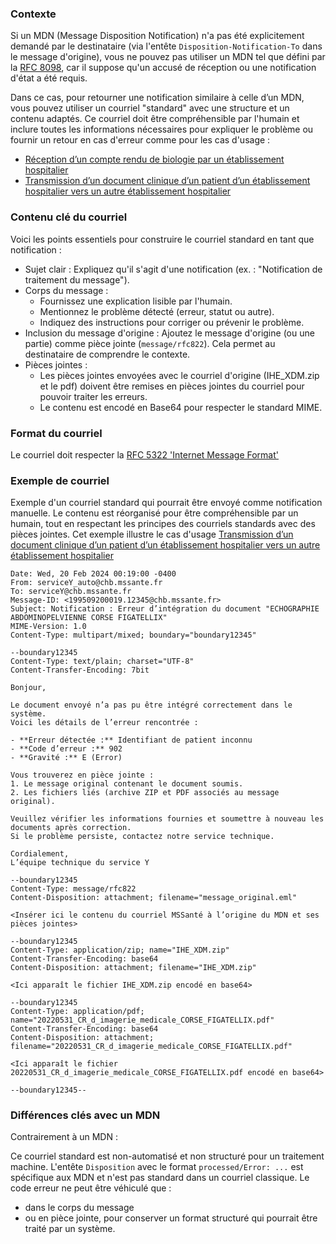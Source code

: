 ### Contexte

Si un MDN (Message Disposition Notification) n'a pas été explicitement demandé par le destinataire (via l'entête `Disposition-Notification-To` dans le message d'origine), vous ne pouvez pas utiliser un MDN tel que défini par la [RFC 8098](https://datatracker.ietf.org/doc/html/rfc8098), car il suppose qu'un accusé de réception ou une notification d'état a été requis.

Dans ce cas, pour retourner une notification similaire à celle d’un MDN, vous pouvez utiliser un courriel "standard" avec une structure et un contenu adaptés.
Ce courriel doit être compréhensible par l'humain et inclure toutes les informations nécessaires pour expliquer le problème ou fournir un retour en cas d'erreur comme pour les cas d'usage :

* [Réception d’un compte rendu de biologie par un établissement hospitalier](volume1.html#description-du-cas-en-erreur)
* [Transmission d’un document clinique d’un patient d’un établissement hospitalier vers un autre établissement hospitalier](volume1.html#description-du-cas-dusage-en-erreur)

### Contenu clé du courriel

Voici les points essentiels pour construire le courriel standard en tant que notification :

* Sujet clair : Expliquez qu'il s'agit d'une notification (ex. : "Notification de traitement du message").
* Corps du message :
  * Fournissez une explication lisible par l'humain.
  * Mentionnez le problème détecté (erreur, statut ou autre).
  * Indiquez des instructions pour corriger ou prévenir le problème.
* Inclusion du message d'origine :
Ajoutez le message d'origine (ou une partie) comme pièce jointe (`message/rfc822`).
Cela permet au destinataire de comprendre le contexte.
* Pièces jointes :
  * Les pièces jointes envoyées avec le courriel d'origine (IHE_XDM.zip et le pdf) doivent être remises en pièces jointes du courriel pour pouvoir traiter les erreurs.
  * Le contenu est encodé en Base64 pour respecter le standard MIME.

### Format du courriel

Le courriel doit respecter la [RFC 5322 'Internet Message Format'](https://datatracker.ietf.org/doc/html/rfc5322)


### Exemple de courriel

Exemple d'un courriel standard qui pourrait être envoyé comme notification manuelle. Le contenu est réorganisé pour être compréhensible par un humain, tout en respectant les principes des courriels standards avec des pièces jointes.
Cet exemple illustre le cas d'usage [Transmission d’un document clinique d’un patient d’un établissement hospitalier vers un autre établissement hospitalier](volume1.html#description-du-cas-dusage-en-erreur)


```
Date: Wed, 20 Feb 2024 00:19:00 -0400
From: serviceY_auto@chb.mssante.fr
To: serviceY@chb.mssante.fr
Message-ID: <199509200019.12345@chb.mssante.fr>
Subject: Notification : Erreur d’intégration du document "ECHOGRAPHIE ABDOMINOPELVIENNE CORSE FIGATELLIX"
MIME-Version: 1.0
Content-Type: multipart/mixed; boundary="boundary12345"

--boundary12345
Content-Type: text/plain; charset="UTF-8"
Content-Transfer-Encoding: 7bit

Bonjour,

Le document envoyé n’a pas pu être intégré correctement dans le système. 
Voici les détails de l’erreur rencontrée :

- **Erreur détectée :** Identifiant de patient inconnu
- **Code d’erreur :** 902
- **Gravité :** E (Error)

Vous trouverez en pièce jointe :
1. Le message original contenant le document soumis.
2. Les fichiers liés (archive ZIP et PDF associés au message original).

Veuillez vérifier les informations fournies et soumettre à nouveau les documents après correction. 
Si le problème persiste, contactez notre service technique.

Cordialement,  
L’équipe technique du service Y  

--boundary12345
Content-Type: message/rfc822
Content-Disposition: attachment; filename="message_original.eml"

<Insérer ici le contenu du courriel MSSanté à l’origine du MDN et ses pièces jointes>

--boundary12345
Content-Type: application/zip; name="IHE_XDM.zip"
Content-Transfer-Encoding: base64
Content-Disposition: attachment; filename="IHE_XDM.zip"

<Ici apparaît le fichier IHE_XDM.zip encodé en base64>

--boundary12345
Content-Type: application/pdf; name="20220531_CR_d_imagerie_medicale_CORSE_FIGATELLIX.pdf"
Content-Transfer-Encoding: base64
Content-Disposition: attachment; filename="20220531_CR_d_imagerie_medicale_CORSE_FIGATELLIX.pdf"

<Ici apparaît le fichier 20220531_CR_d_imagerie_medicale_CORSE_FIGATELLIX.pdf encodé en base64>

--boundary12345--
```

### Différences clés avec un MDN
Contrairement à un MDN :

  Ce courriel standard est non-automatisé et non structuré pour un traitement machine. L'entête `Disposition` avec le format `processed/Error: ...` est spécifique aux MDN et n'est pas standard dans un courriel classique. 
  Le code erreur ne peut être véhiculé que :
* dans le corps du message
* ou en pièce jointe, pour conserver un format structuré qui pourrait être traité par un système.

